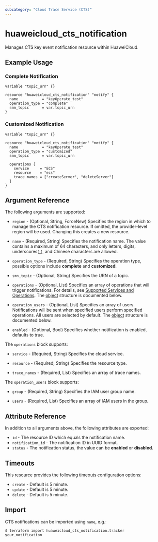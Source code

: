 ```yaml
---
subcategory: "Cloud Trace Service (CTS)"
---
```


# huaweicloud_cts_notification

Manages CTS key event notification resource within HuaweiCloud.

## Example Usage

### Complete Notification

```hcl
variable "topic_urn" {}

resource "huaweicloud_cts_notification" "notify" {
  name           = "keyOperate_test"
  operation_type = "complete"
  smn_topic      = var.topic_urn
}
```

### Customized Notification

```hcl
variable "topic_urn" {}

resource "huaweicloud_cts_notification" "notify" {
  name           = "keyOperate_test"
  operation_type = "customized"
  smn_topic      = var.topic_urn

  operations {
    service     = "ECS"
    resource    = "ecs"
    trace_names = ["createServer", "deleteServer"]
  }
}
```

## Argument Reference

The following arguments are supported:

* `region` - (Optional, String, ForceNew) Specifies the region in which to manage the CTS notification resource.
  If omitted, the provider-level region will be used. Changing this creates a new resource.

* `name` - (Required, String) Specifies the notification name. The value contains a maximum of 64 characters,
  and only letters, digits, underscores(_), and Chinese characters are allowed.

* `operation_type` - (Required, String) Specifies the operation type, possible options include **complete** and
  **customized**.

* `smn_topic` - (Optional, String) Specifies the URN of a topic.

* `operations` - (Optional, List) Specifies an array of operations that will trigger notifications.
  For details, see [Supported Services and Operations](https://support.huaweicloud.com/intl/en-us/usermanual-cts/cts_03_0022.html).
  The [object](#notification_operations_object) structure is documented below.

* `operation_users` - (Optional, List) Specifies an array of users. Notifications will be sent when specified users
  perform specified operations. All users are selected by default.
  The [object](#notification_operation_users_object) structure is documented below.

* `enabled` - (Optional, Bool) Specifies whether notification is enabled, defaults to true.

<a name="notification_operations_object"></a>
The `operations` block supports:

* `service` - (Required, String) Specifies the cloud service.
  
* `resource` - (Required, String) Specifies the resource type.

* `trace_names` - (Required, List) Specifies an array of trace names.

<a name="notification_operation_users_object"></a>
The `operation_users` block supports:

* `group` - (Required, String) Specifies the IAM user group name.

* `users` - (Required, List) Specifies an array of IAM users in the group.

## Attribute Reference

In addition to all arguments above, the following attributes are exported:

* `id` - The resource ID which equals the notification name.
* `notification_id` - The notification ID in UUID format.
* `status` - The notification status, the value can be **enabled** or **disabled**.

## Timeouts

This resource provides the following timeouts configuration options:

* `create` - Default is 5 minute.
* `update` - Default is 5 minute.
* `delete` - Default is 5 minute.

## Import

CTS notifications can be imported using `name`, e.g.:

```
$ terraform import huaweicloud_cts_notification.tracker your_notification
```
